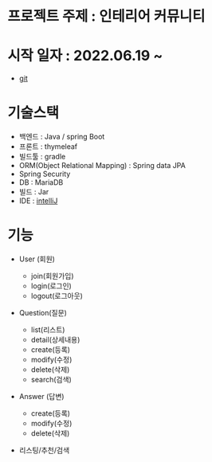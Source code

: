 # 프로젝트 주제 : 인테리어 커뮤니티

# 시작 일자 : 2022.06.19 ~
- [git](https://github.com/goodmean/devQA_CM)

# 기술스택
- 백엔드 : Java / spring Boot
- 프론트 : thymeleaf
- 빌드툴 : gradle
- ORM(Object Relational Mapping) : Spring data JPA
- Spring Security
- DB : MariaDB
- 빌드 : Jar
- IDE : [intelliJ](https://www.jetbrains.com/ko-kr/idea/download/#section=windows)

# 기능
- User (회원)
	- join(회원가입)
    - login(로그인)
    - logout(로그아웃)

- Question(질문)
	- list(리스트)
    - detail(상세내용)
	- create(등록)
    - modify(수정)
    - delete(삭제)
    - search(검색)
    
- Answer (답변)
	- create(등록)
    - modify(수정)
    - delete(삭제)
    
- 리스팅/추천/검색
